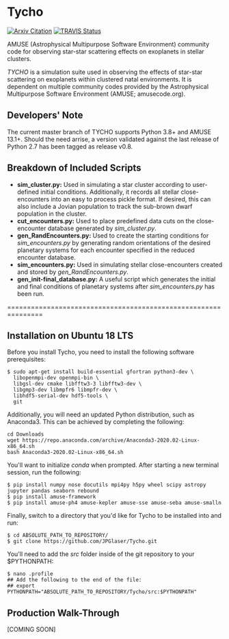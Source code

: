 # Tycho
[![Arxiv Citation](http://img.shields.io/badge/arXiv-2002.12375-green.svg?style=flat)](https://arxiv.org/abs/2002.12375)
[![TRAVIS Status](https://travis-ci.org/JPGlaser/Tycho.svg?branch=Py3_version)](https://travis-ci.org/github/JPGlaser/Tycho)

AMUSE (Astrophysical Multipurpose Software Environment) community code for observing star-star scattering effects on exoplanets in stellar clusters.

*TYCHO* is a simulation suite used in observing the effects of star-star scattering on exoplanets within clustered natal environments. It is dependent on multiple community codes provided by the Astrophysical Multipurpose Software Environment (AMUSE; amusecode.org).

## Developers' Note
The current master branch of TYCHO supports Python 3.8+ and AMUSE 13.1+. Should the need arrise, a version validated against the last release of Python 2.7 has been tagged as release v0.8.

## Breakdown of Included Scripts
- **sim_cluster.py:** Used in simulating a star cluster according to user-defined initial conditions. Additionally, it records all stellar close-encounters into an easy to process pickle format. If desired, this can also include a Jovian population to track the sub-brown dwarf population in the cluster.
- **cut_encounters.py:** Used to place predefined data cuts on the close-encounter database generated by *sim_cluster.py*.
- **gen_RandEncounters.py:** Used to create the starting conditions for *sim_encounters.py* by generating random orientations of the desired planetary systems for each encounter specified in the reduced encounter database.
- **sim_encounters.py:** Used in simulating stellar close-encounters created and stored by *gen_RandEncounters.py*.
- **gen_init-final_database.py:** A useful script which generates the initial and final conditions of planetary systems after *sim_encounters.py* has been run.

===============================================================

## Installation on Ubuntu 18 LTS
Before you install Tycho, you need to install the following software prerequisites:
```
$ sudo apt-get install build-essential gfortran python3-dev \
  libopenmpi-dev openmpi-bin \
  libgsl-dev cmake libfftw3-3 libfftw3-dev \
  libgmp3-dev libmpfr6 libmpfr-dev \
  libhdf5-serial-dev hdf5-tools \
  git
```
Additionally, you will need an updated Python distribution, such as Anaconda3. This can be achieved by completing the following:
```
cd Downloads
wget https://repo.anaconda.com/archive/Anaconda3-2020.02-Linux-x86_64.sh
bash Anaconda3-2020.02-Linux-x86_64.sh
```
You'll want to initialize *conda* when prompted. After starting a new terminal session, run the following:
```
$ pip install numpy nose docutils mpi4py h5py wheel scipy astropy jupyter pandas seaborn rebound
$ pip install amuse-framework
$ pip install amuse-ph4 amuse-kepler amuse-sse amuse-seba amuse-smalln
```
Finally, switch to a directory that you'd like for Tycho to be installed into and run:
```
$ cd ABSOLUTE_PATH_TO_REPOSITORY/
$ git clone https://github.com/JPGlaser/Tycho.git
```
You'll need to add the *src* folder inside of the git repository to your $PYTHONPATH:
```
$ nano .profile
## Add the following to the end of the file:
## export PYTHONPATH="ABSOLUTE_PATH_TO_REPOSITORY/Tycho/src:$PYTHONPATH"
```

## Production Walk-Through
[COMING SOON]
